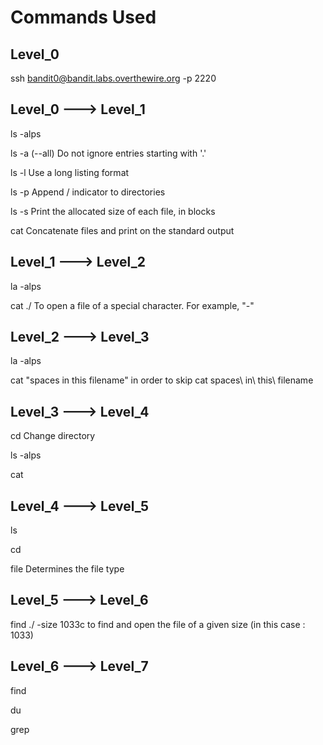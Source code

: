 # Commands Used
## Level_0
ssh bandit0@bandit.labs.overthewire.org -p 2220

## Level_0 ---> Level_1
ls -alps

ls -a (--all) Do not ignore entries starting with '.'

ls -l Use a long listing format

ls -p Append / indicator to directories

ls -s Print the allocated size of each file, in blocks

cat Concatenate files and print on the standard output

## Level_1 ---> Level_2
la -alps

cat ./ To open a file of a special character. For example, "-"

## Level_2 ---> Level_3
la -alps

cat "spaces in this filename" in order to skip  cat spaces\ in\ this\ filename

## Level_3 ---> Level_4
cd Change directory

ls -alps

cat

## Level_4 ---> Level_5
ls

cd

file Determines the file type

## Level_5 ---> Level_6
find ./ -size 1033c
to find and open the file of a given size (in this case : 1033)

## Level_6 ---> Level_7
find 

du

grep








